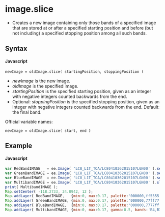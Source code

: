 # image.slice
- Creates a new image containing only those bands of a specified image that are stored at or after a specified starting position and before (but not including) a specified stopping position among all such bands.

## Syntax

#### Javascript
```
newImage = oldImage.slice( startingPosition, stoppingPosition )
```

- *newImage* is the new image.
- *oldImage* is the specified image.
- *startingPosition* is the specified starting position, given as an integer with negative integers counted backwards from the end.
- Optional: *stoppingPosition* is the specified stopping position, given as an integer with negative integers counted backwards from the end.  Default: the final band.

Official variable names:
```
newImage = oldImage.slice( start, end )
```

## Example

#### Javascript
```javascript
var RedBandIMAGE   = ee.Image( 'LC8_L1T_TOA/LC80410362015107LGN00' ).select( ['B4'] );     // Los Angeles
var GreenBandIMAGE = ee.Image( 'LC8_L1T_TOA/LC80410362015107LGN00' ).select( ['B3'] );
var BlueBandIMAGE  = ee.Image( 'LC8_L1T_TOA/LC80410362015107LGN00' ).select( ['B2'] );
var MultibandIMAGE = ee.Image( 'LC8_L1T_TOA/LC80410362015107LGN00' ).slice( 1,4 );
print( MultibandIMAGE );
Map.setCenter( -118.2733, 34.0942, 12 ); 
Map.addLayer( RedBandIMAGE,   {min:0, max:0.17, palette:'000000,ff5555'},     'RednessImage'   );
Map.addLayer( GreenBandIMAGE, {min:0, max:0.17, palette:'000000,77ff77'},     'Greenness Image');
Map.addLayer( BlueBandIMAGE,  {min:0, max:0.17, palette:'000000,7777ff'},     'Blueness Image' );
Map.addLayer( MultibandIMAGE, {min:0, max:0.17, gamma:0.5, bands:'B4,B3,B2'}, 'Multiband Image');
```
